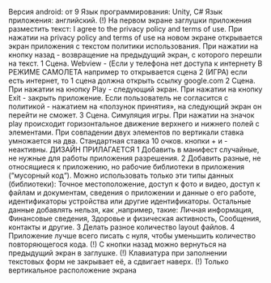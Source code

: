 Версия android: от 9
Язык программирования: Unity, C#
Язык приложения: английский.
(!) На первом экране заглушки приложения разместить текст: I agree to the privacy policy and terms
of use. При нажатии на privacy policy and terms of use на новом экране открывается экран
приложения с текстом политики использования. При нажатии на кнопку назад - возвращение на
предыдущий экран, с которого перешли на текст.
1 Сцена. Webview - (Если у телефона нет доступа к интернету В РЕЖИМЕ САМОЛЕТА например
то открывается сцена 2 (ИГРА) если есть интернет, то 1 сцена должна открыть ссылку google.com
2 Сцена. При нажатии на кнопку Play - следующий экран. При нажатии на кнопку Exit - закрыть
приложение. Если пользователь не согласится с политикой - нажатием на «ползунок принятия», на
следующий экран он перейти не сможет.
3 Сцена. Симуляция игры. При нажатии на значок play происходит горизонтальное движение
верхнего и нижнего полей с элементами.
При совпадении двух элементов по вертикали ставка умножается на два. Стандартная ставка 10
очков. кнопки + и - неактивны.
ДИЗАЙН ПРИЛАГАЕТСЯ
1 Добавить в манифест случайные, не нужные для работы приложения разрешения.
2 Добавить разные, не относящиеся к приложению, но рабочие библиотеки в приложения
(“мусорный код“). Можно использовать только эти типы данных (библиотеки): Точное
местоположение, доступ к фото и видео, доступ к файлам и документам, сведения о приложении и
данные о его работе, идентификаторы устройства или другие идентификаторы.
Остальные данные добавлять нельзя, как ,например, такие: Личная информация, Финансовые
сведения, Здоровье и физическая активность, Сообщения, контакты и другие.
3 Делать разное количество layout файлов.
4 Приложение лучше всего писать с нуля, чтобы уменьшить количество повторяющегося кода.
(!) С кнопки назад можно вернуться на предыдущий экран в заглушке.
(!) Клавиатура при заполнении текстовых форм не закрывает её, а сдвигает наверх.
(!) Только вертикальное расположение экрана
